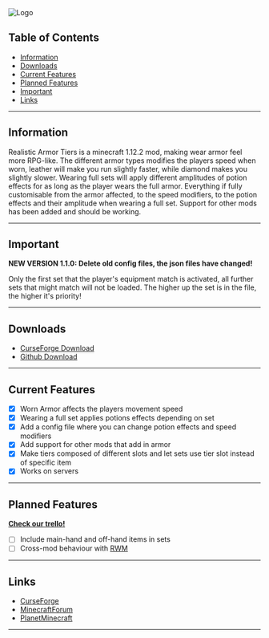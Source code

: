 <img src="http://isak.viste.dk/RealisticArmorTiers/Logo.jpg" alt="Logo">

## Table of Contents
* [Information](#information)
* [Downloads](#downloads)
* [Current Features](#current-features)
* [Planned Features](#planned-features)
* [Important](#important)
* [Links](#links)

---

## <a name="information"></a>Information
Realistic Armor Tiers is a minecraft 1.12.2 mod, making wear armor feel more RPG-like.
The different armor types modifies the players speed when worn, leather will make you run slightly faster, while diamond makes you slightly slower.
Wearing full sets will apply different amplitudes of potion effects for as long as the player wears the full armor. Everything if fully customisable from the armor affected, to the speed modifiers, to the potion effects and their amplitude when wearing a full set.
Support for other mods has been added and should be working.

---

## <a name="important"></a>Important
**NEW VERSION 1.1.0: Delete old config files, the json files have changed!**

Only the first set that the player's equipment match is activated, all further sets that might match will not be loaded. The higher up the set is in the file, the higher it's priority!

---

## <a name="downloads"></a>Downloads
- <a href="https://minecraft.curseforge.com/projects/realistic-armor-tiers/files">CurseForge Download</a>
- <a href="https://github.com/IsakViste/RealisticArmorTiers/releases">Github Download</a>

---

## <a name="current-features"></a>Current Features
- [x] Worn Armor affects the players movement speed
- [x] Wearing a full set applies potions effects depending on set
- [x] Add a config file where you can change potion effects and speed modifiers
- [x] Add support for other mods that add in armor
- [x] Make tiers composed of different slots and let sets use tier slot instead of specific item
- [x] Works on servers

---

## <a name="planned-features"></a>Planned Features
<a href="https://trello.com/b/hTN7viQI">**Check our trello!**</a>
- [ ] Include main-hand and off-hand items in sets
- [ ] Cross-mod behaviour with <a href="https://github.com/IsakViste/RealisticWeightModifiers">RWM</a>

---

## <a name="links"></a>Links
- <a href="https://minecraft.curseforge.com/projects/realistic-armor-tiers">CurseForge</a>
- <a href="http://www.minecraftforum.net/forums/mapping-and-modding/minecraft-mods/2827551-realistic-armor-tiers">MinecraftForum</a>
- <a href="https://www.planetminecraft.com/mod/realistic-armor-tiers/">PlanetMinecraft</a>

---

